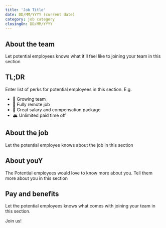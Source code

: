 ```yaml
---
title: 'Job Title'
date: DD/MM/YYYY (current date)
category: job category
closingOn: DD/MM/YYYY
---
```

## About the team
Let potential employees knows what it'll feel like to joining your team in this section

## TL;DR
Enter list of perks for potential employees in this section.
E.g.
* :muscle: Growing team
* :house_with_garden: Fully remote job
* :money_mouth_face: Great salary and compensation package
* :mountain_snow: Unlimited paid time off

## About the job
Let the potential employee knows about the job in this section

## About youY
The Potential employees would love to know more about you. Tell them more about you in this section

## Pay and benefits
Let the potential employees knows what comes with joining your team in this section.

Join us!
